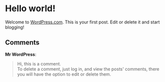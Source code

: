 # Hello world!

Welcome to <a href="https://wordpress.com/">WordPress.com</a>. This is your first post. Edit or delete it and start blogging!

## Comments

**Mr WordPress**:
> Hi, this is a comment.<br />To delete a comment, just log in, and view the posts' comments, there you will have the option to edit or delete them.

